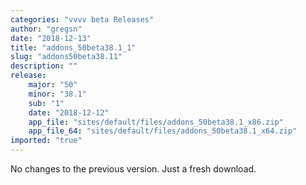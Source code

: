 ```yaml
---
categories: "vvvv beta Releases"
author: "gregsn"
date: "2018-12-13"
title: "addons_50beta38.1_1"
slug: "addons50beta38.11"
description: ""
release: 
    major: "50"
    minor: "38.1"
    sub: "1"
    date: "2018-12-12"
    app_file: "sites/default/files/addons_50beta38.1_x86.zip"
    app_file_64: "sites/default/files/addons_50beta38.1_x64.zip"
imported: "true"
---
```



No changes to the previous version. Just a fresh download.